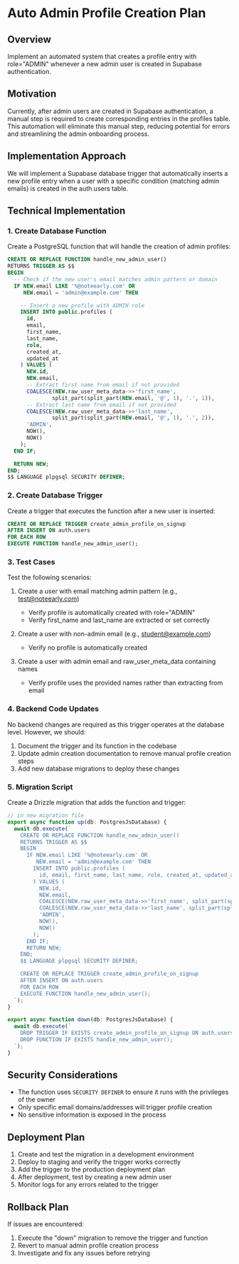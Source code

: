 # Auto Admin Profile Creation Plan

## Overview

Implement an automated system that creates a profile entry with role="ADMIN" whenever a new admin user is created in Supabase authentication.

## Motivation

Currently, after admin users are created in Supabase authentication, a manual step is required to create corresponding entries in the profiles table. This automation will eliminate this manual step, reducing potential for errors and streamlining the admin onboarding process.

## Implementation Approach

We will implement a Supabase database trigger that automatically inserts a new profile entry when a user with a specific condition (matching admin emails) is created in the auth.users table.

## Technical Implementation

### 1. Create Database Function

Create a PostgreSQL function that will handle the creation of admin profiles:

```sql
CREATE OR REPLACE FUNCTION handle_new_admin_user()
RETURNS TRIGGER AS $$
BEGIN
  -- Check if the new user's email matches admin pattern or domain
  IF NEW.email LIKE '%@noteearly.com' OR
     NEW.email = 'admin@example.com' THEN

    -- Insert a new profile with ADMIN role
    INSERT INTO public.profiles (
      id,
      email,
      first_name,
      last_name,
      role,
      created_at,
      updated_at
    ) VALUES (
      NEW.id,
      NEW.email,
      -- Extract first name from email if not provided
      COALESCE(NEW.raw_user_meta_data->>'first_name',
              split_part(split_part(NEW.email, '@', 1), '.', 1)),
      -- Extract last name from email if not provided
      COALESCE(NEW.raw_user_meta_data->>'last_name',
              split_part(split_part(NEW.email, '@', 1), '.', 2)),
      'ADMIN',
      NOW(),
      NOW()
    );
  END IF;

  RETURN NEW;
END;
$$ LANGUAGE plpgsql SECURITY DEFINER;
```

### 2. Create Database Trigger

Create a trigger that executes the function after a new user is inserted:

```sql
CREATE OR REPLACE TRIGGER create_admin_profile_on_signup
AFTER INSERT ON auth.users
FOR EACH ROW
EXECUTE FUNCTION handle_new_admin_user();
```

### 3. Test Cases

Test the following scenarios:

1. Create a user with email matching admin pattern (e.g., test@noteearly.com)

   - Verify profile is automatically created with role="ADMIN"
   - Verify first_name and last_name are extracted or set correctly

2. Create a user with non-admin email (e.g., student@example.com)

   - Verify no profile is automatically created

3. Create a user with admin email and raw_user_meta_data containing names
   - Verify profile uses the provided names rather than extracting from email

### 4. Backend Code Updates

No backend changes are required as this trigger operates at the database level. However, we should:

1. Document the trigger and its function in the codebase
2. Update admin creation documentation to remove manual profile creation steps
3. Add new database migrations to deploy these changes

### 5. Migration Script

Create a Drizzle migration that adds the function and trigger:

```typescript
// in new migration file
export async function up(db: PostgresJsDatabase) {
  await db.execute(`
    CREATE OR REPLACE FUNCTION handle_new_admin_user()
    RETURNS TRIGGER AS $$
    BEGIN
      IF NEW.email LIKE '%@noteearly.com' OR 
         NEW.email = 'admin@example.com' THEN
        INSERT INTO public.profiles (
          id, email, first_name, last_name, role, created_at, updated_at
        ) VALUES (
          NEW.id,
          NEW.email,
          COALESCE(NEW.raw_user_meta_data->>'first_name', split_part(split_part(NEW.email, '@', 1), '.', 1)),
          COALESCE(NEW.raw_user_meta_data->>'last_name', split_part(split_part(NEW.email, '@', 1), '.', 2)),
          'ADMIN',
          NOW(),
          NOW()
        );
      END IF;
      RETURN NEW;
    END;
    $$ LANGUAGE plpgsql SECURITY DEFINER;

    CREATE OR REPLACE TRIGGER create_admin_profile_on_signup
    AFTER INSERT ON auth.users
    FOR EACH ROW
    EXECUTE FUNCTION handle_new_admin_user();
  `);
}

export async function down(db: PostgresJsDatabase) {
  await db.execute(`
    DROP TRIGGER IF EXISTS create_admin_profile_on_signup ON auth.users;
    DROP FUNCTION IF EXISTS handle_new_admin_user();
  `);
}
```

## Security Considerations

- The function uses `SECURITY DEFINER` to ensure it runs with the privileges of the owner
- Only specific email domains/addresses will trigger profile creation
- No sensitive information is exposed in the process

## Deployment Plan

1. Create and test the migration in a development environment
2. Deploy to staging and verify the trigger works correctly
3. Add the trigger to the production deployment plan
4. After deployment, test by creating a new admin user
5. Monitor logs for any errors related to the trigger

## Rollback Plan

If issues are encountered:

1. Execute the "down" migration to remove the trigger and function
2. Revert to manual admin profile creation process
3. Investigate and fix any issues before retrying
